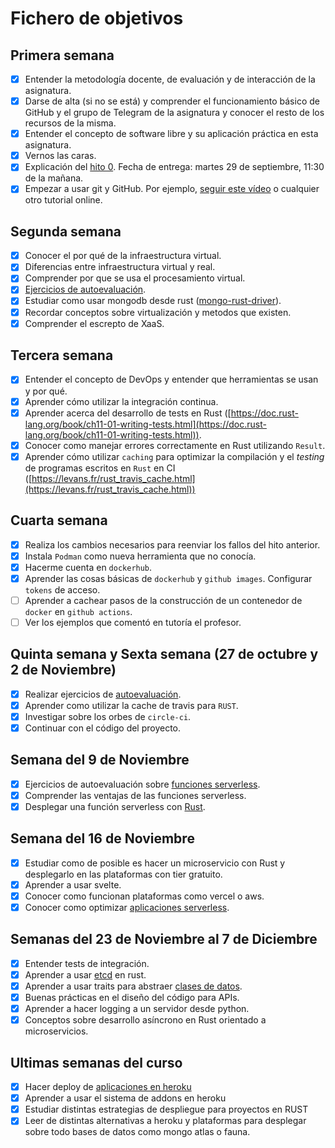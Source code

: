 # Fichero de objetivos

## Primera semana

- [x] Entender la metodología docente, de evaluación y de interacción de la asignatura.
- [x] Darse de alta (si no se está) y comprender el funcionamiento básico de GitHub y el grupo de Telegram de la asignatura y conocer el resto de los recursos de la misma.
- [x] Entender el concepto de software libre y su aplicación práctica en esta asignatura.
- [x] Vernos las caras.
- [x] Explicación del [hito 0](http://jj.github.io/IV/documentos/proyecto/0.Repositorio). Fecha de entrega: martes 29 de septiembre, 11:30 de la mañana.
- [x] Empezar a usar git y GitHub. Por ejemplo, [seguir este vídeo](https://www.youtube.com/watch?v=gmXyJI01qa8) o cualquier otro tutorial online.

## Segunda semana

- [x] Conocer el por qué de la infraestructura virtual.
- [x] Diferencias entre infraestructura virtual y real.
- [x] Comprender por que se usa el procesamiento virtual.
- [x] [Ejercicios de autoevaluación](https://github.com/yabirgb/IV-autoevaluacion/tree/master/introduccion-iv).
- [x] Estudiar como usar mongodb desde rust ([mongo-rust-driver](https://github.com/mongodb/mongo-rust-driver)).
- [x] Recordar conceptos sobre virtualización y metodos que existen.
- [x] Comprender el escrepto de XaaS.

## Tercera semana

- [x] Entender el concepto de DevOps y entender que herramientas se usan y por qué.
- [x] Aprender cómo utilizar la integración continua.
- [x] Aprender acerca del desarrollo de tests en Rust ([https://doc.rust-lang.org/book/ch11-01-writing-tests.html](https://doc.rust-lang.org/book/ch11-01-writing-tests.html)).
- [x] Conocer como manejar errores correctamente en Rust utilizando `Result`.
- [x] Aprender cómo utilizar `caching` para optimizar la compilación y el _testing_ de programas escritos en `Rust` en CI ([https://levans.fr/rust_travis_cache.html](https://levans.fr/rust_travis_cache.html))

## Cuarta semana

- [x] Realiza los cambios necesarios para reenviar los fallos del hito anterior.
- [x] Instala `Podman` como nueva herramienta que no conocía.
- [x] Hacerme cuenta en `dockerhub`.
- [x] Aprender las cosas básicas de `dockerhub` y `github images`. Configurar `tokens` de acceso.
- [ ] Aprender a cachear pasos de la construcción de un contenedor de `docker` en `github actions`. 
- [ ] Ver los ejemplos que comentó en tutoría el profesor.

## Quinta semana y Sexta semana (27 de octubre y 2 de Noviembre)

- [x] Realizar ejercicios de [autoevaluación](https://github.com/yabirgb/IV-autoevaluacion/tree/master/CI).
- [x] Aprender como utilizar la cache de travis para `RUST`.
- [x] Investigar sobre los orbes de `circle-ci`.
- [x] Continuar con el código del proyecto. 

## Semana del 9 de Noviembre

- [x] Ejercicios de autoevaluación sobre [funciones serverless](https://github.com/yabirgb/IV-autoevaluacion/tree/master/vercel-example).
- [x] Comprender las ventajas de las funciones serverless.
- [x] Desplegar una función serverless con [Rust](https://github.com/yabirgb/IV-autoevaluacion/tree/master/vercel-example).

## Semana del 16 de Noviembre

- [x] Estudiar como de posible es hacer un microservicio con Rust y desplegarlo en las plataformas con tier gratuito.
- [x] Aprender a usar svelte.
- [x] Conocer como funcionan plataformas como vercel o aws.
- [x] Conocer como optimizar [aplicaciones serverless](https://medium.com/theburningmonk-com/all-my-posts-on-serverless-aws-lambda-43c17a147f91).

## Semanas del 23 de Noviembre al 7 de Diciembre

- [x] Entender tests de integración.
- [x] Aprender a usar [etcd](https://github.com/yabirgb/IV-autoevaluacion/tree/master/microservicios) en rust.
- [x] Aprender a usar traits para abstraer [clases de datos](https://github.com/yabirgb/bukhgalter/blob/hito6/src/models/mod.rs#L10).
- [x] Buenas prácticas en el diseño del código para APIs.
- [x] Aprender a hacer logging a un servidor desde python.
- [x] Conceptos sobre desarrollo asíncrono en Rust orientado a microservicios.

## Ultimas semanas del curso

- [x] Hacer deploy de [aplicaciones en heroku](https://github.com/yabirgb/IV-autoevaluacion/tree/master/paas)
- [x] Aprender a usar el sistema de addons en heroku
- [x] Estudiar distintas estrategias de despliegue para proyectos en RUST
- [x] Leer de distintas alternativas a heroku y plataformas para desplegar sobre todo bases de datos como mongo atlas o fauna.